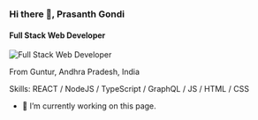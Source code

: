 ### Hi there 👋, Prasanth Gondi
#### Full Stack Web Developer 
![Full Stack Web Developer ](https://imgur.com/a/JYRiTPx)

From Guntur, Andhra Pradesh, India

Skills: REACT / NodeJS / TypeScript / GraphQL / JS / HTML / CSS

- 🔭 I’m currently working on this page. 




